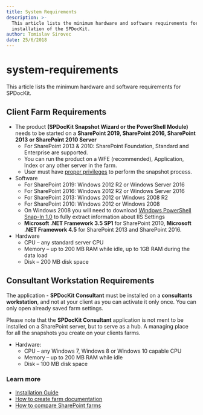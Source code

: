 ```yaml
---
title: System Requirements
description: >-
  This article lists the minimum hardware and software requirements for the
  installation of the SPDocKit.
author: Tomislav Sirovec
date: 25/6/2018
---
```


# system-requirements

This article lists the minimum hardware and software requirements for SPDocKit.

## Client Farm Requirements

* The product **\(SPDocKit Snapshot Wizard or the PowerShell Module\)** needs to be started on a **SharePoint 2019, SharePoint 2016, SharePoint 2013 or SharePoint 2010 Server**
  * For SharePoint 2013 & 2010: SharePoint Foundation, Standard and Enterprise are supported.
  * You can run the product on a WFE \(recommended\), Application, Index or any other server in the farm.
  * User must have [proper privileges](system-requirements.md#internal/requirements/user-permission-requirements/) to perform the snapshot process. 
* Software
  * For SharePoint 2019: Windows 2012 R2 or Windows Server 2016
  * For SharePoint 2016: Windows 2012 R2 or Windows Server 2016
  * For SharePoint 2013: Windows 2012 or Windows 2008 R2
  * For SharePoint 2010: Windows 2012 or Windows 2008 
  * On Windows 2008 you will need to download [Windows PowerShell Snap-In 1.0](http://www.iis.net/download/powershell) to fully extract information about IIS Settings
  * **Microsoft .NET Framework 3.5 SP1** for SharePoint 2010, **Microsoft .NET Framework 4.5** for SharePoint 2013 and SharePoint 2016.
* Hardware
  * CPU – any standard server CPU
  * Memory – up to 200 MB RAM while idle, up to 1GB RAM during the data load
  * Disk – 200 MB disk space

## Consultant Workstation Requirements

The application - **SPDocKit Consultant** must be installed on a **consultants workstation**, and not at your client as you can activate it only once. You can only open already saved farm settings.

Please note that the **SPDocKit Consultant** application is not ment to be installed on a SharePoint server, but to serve as a hub. A managing place for all the snapshots you create on your clients farms.

* Hardware:
  * CPU – any Windows 7, Windows 8 or Windows 10 capable CPU
  * Memory – up to 200 MB RAM while idle
  * Disk – 100 MB disk space

### Learn more

* [Installation Guide](system-requirements.md#internal/installation/installation-guide)
* [How to create farm documentation](system-requirements.md#internal/how-to/farm-documentation/create-farm-documentation)
* [How to compare SharePoint farms](system-requirements.md#internal/how-to/compare-wizard/compare-sharepoint-farms)

